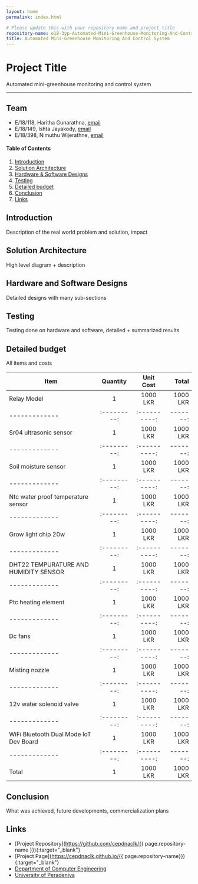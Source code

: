 ```yaml
---
layout: home
permalink: index.html

# Please update this with your repository name and project title
repository-name: e18-3yp-Automated-Mini-Greenhouse-Monitoring-And-Control-System
title: Automated Mini-Greenhouse Monitoring And Control System
---
```


[comment]: # "This is the standard layout for the project, but you can clean this and use your own template"

# Project Title
Automated mini-greenhouse monitoring and control system

---

## Team
-  E/18/118, Haritha Gunarathna, [email](mailto:e18118@email.com)
-  E/18/149, Ishta Jayakody, [email](mailto:e18149@email.com)
-  E/18/398, Nimuthu Wijerathne, [email](mailto:e18398@email.com)

<!-- Image (photo/drawing of the final hardware) should be here -->

<!-- This is a sample image, to show how to add images to your page. To learn more options, please refer [this](https://projects.ce.pdn.ac.lk/docs/faq/how-to-add-an-image/) -->

<!-- ![Sample Image](./images/sample.png) -->

#### Table of Contents
1. [Introduction](#introduction)
2. [Solution Architecture](#solution-architecture )
3. [Hardware & Software Designs](#hardware-and-software-designs)
4. [Testing](#testing)
5. [Detailed budget](#detailed-budget)
6. [Conclusion](#conclusion)
7. [Links](#links)

## Introduction

Description of the real world problem and solution, impact


## Solution Architecture

High level diagram + description

## Hardware and Software Designs

Detailed designs with many sub-sections

## Testing

Testing done on hardware and software, detailed + summarized results

## Detailed budget

All items and costs

| Item                                     | Quantity  | Unit Cost  | Total  |
| -------------                            |:---------:|:----------:|-------:|
| Relay Model                              | 1         | 1000 LKR   |1000 LKR|
| -------------                            |:---------:|:----------:|-------:|
| Sr04 ultrasonic sensor                   | 1         | 1000 LKR   |1000 LKR|
| -------------                            |:---------:|:----------:|-------:|
| Soil moisture sensor                     | 1         | 1000 LKR   |1000 LKR|
| -------------                            |:---------:|:----------:|-------:|
| Ntc water proof temperature sensor       | 1         | 1000 LKR   |1000 LKR|
| -------------                            |:---------:|:----------:|-------:|
| Grow light chip 20w                      | 1         | 1000 LKR   |1000 LKR|
| -------------                            |:---------:|:----------:|-------:|
| DHT22 TEMPURATURE AND HUMIDITY SENSOR    | 1         | 1000 LKR   |1000 LKR|
| -------------                            |:---------:|:----------:|-------:|
| Ptc heating element                      | 1         | 1000 LKR   |1000 LKR|
| -------------                            |:---------:|:----------:|-------:|
| Dc fans                                  | 1         | 1000 LKR   |1000 LKR|
| -------------                            |:---------:|:----------:|-------:|
| Misting nozzle                           | 1         | 1000 LKR   |1000 LKR|
| -------------                            |:---------:|:----------:|-------:|
| 12v water solenoid valve                 | 1         | 1000 LKR   |1000 LKR|
| -------------                            |:---------:|:----------:|-------:|
| WiFi Bluetooth Dual Mode IoT Dev Board   | 1         | 1000 LKR   |1000 LKR|
| -------------                            |:---------:|:----------:|-------:|
| Total                                    | 1         | 1000 LKR   |1000 LKR|


## Conclusion

What was achieved, future developments, commercialization plans

## Links

- [Project Repository](https://github.com/cepdnaclk/{{ page.repository-name }}){:target="_blank"}
- [Project Page](https://cepdnaclk.github.io/{{ page.repository-name}}){:target="_blank"}
- [Department of Computer Engineering](http://www.ce.pdn.ac.lk/)
- [University of Peradeniya](https://eng.pdn.ac.lk/)

[//]: # (Please refer this to learn more about Markdown syntax)
[//]: # (https://github.com/adam-p/markdown-here/wiki/Markdown-Cheatsheet)
